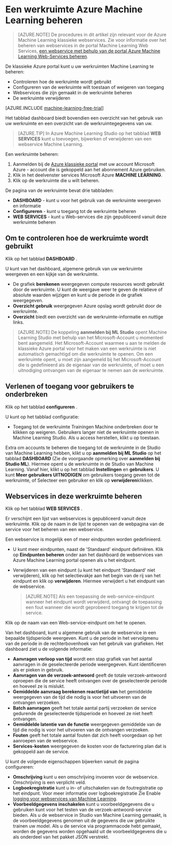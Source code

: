 <properties
    pageTitle="Een Machine Learning werkruimte beheren | Microsoft Azure"
    description="Toegang tot de werkruimten Azure Machine Learning, beheren en implementeren en beheren van webservices API ML"
    services="machine-learning"
    documentationCenter=""
    authors="garyericson"
    manager="jhubbard"
    editor="cgronlun"/>

<tags
    ms.service="machine-learning"
    ms.workload="data-services"
    ms.tgt_pltfrm="na"
    ms.devlang="na"
    ms.topic="article"
    ms.date="10/05/2016"
    ms.author="garye"/>


# <a name="manage-an-azure-machine-learning-workspace"></a>Een werkruimte Azure Machine Learning beheren

>[AZURE.NOTE] De procedures in dit artikel zijn relevant voor de Azure Machine Learning klassieke webservices. Zie voor informatie over het beheren van webservices in de portal Machine Learning Web Services, [een webservice met behulp van de portal Azure Machine Learning Web-Services beheren](machine-learning-manage-new-webservice.md).

De klassieke Azure portal kunt u uw werkruimten Machine Learning te beheren:

- Controleren hoe de werkruimte wordt gebruikt
- Configureren van de werkruimte wilt toestaan of weigeren van toegang
- Webservices die zijn gemaakt in de werkruimte beheren
- De werkruimte verwijderen

[AZURE.INCLUDE [machine-learning-free-trial](../../includes/machine-learning-free-trial.md)]

Het tabblad dashboard biedt bovendien een overzicht van het gebruik van uw werkruimte en een overzicht van de werkruimtegegevens van uw.  

> [AZURE.TIP] In Azure Machine Learning Studio op het tabblad **WEB SERVICES** kunt u toevoegen, bijwerken of verwijderen van een webservice Machine Learning.

Een werkruimte beheren:

1.  Aanmelden bij de [Azure klassieke portal](https://manage.windowsazure.com/) met uw account Microsoft Azure - account die is gekoppeld aan het abonnement Azure gebruiken.
2.  Klik in het deelvenster services Microsoft Azure **MACHINE LEARNING**.
3.  Klik op de werkruimte die u wilt beheren.

De pagina van de werkruimte bevat drie tabbladen:

- **DASHBOARD** - kunt u voor het gebruik van de werkruimte weergeven en informatie
- **Configureren** - kunt u toegang tot de werkruimte beheren
- **WEB SERVICES** - kunt u Web-services die zijn gepubliceerd vanuit deze werkruimte beheren

## <a name="to-monitor-how-the-workspace-is-being-used"></a>Om te controleren hoe de werkruimte wordt gebruikt

Klik op het tabblad **DASHBOARD** .

U kunt van het dashboard, algemene gebruik van uw werkruimte weergeven en een kijkje van de werkruimte.

- De grafiek **berekenen** weergegeven compute resources wordt gebruikt door de werkruimte. U kunt de weergave weer te geven de relatieve of absolute waarden wijzigen en kunt u de periode in de grafiek weergegeven.
- **Overzicht gebruik** weergegeven Azure opslag wordt gebruikt door de werkruimte.
- **Overzicht** biedt een overzicht van de werkruimte-informatie en nuttige links.

> [AZURE.NOTE] De koppeling **aanmelden bij ML Studio** opent Machine Learning Studio met behulp van het Microsoft-Account u momenteel bent aangemeld. Het Microsoft-Account waarmee u aan te melden de klassieke Azure portal voor het maken van een werkruimte is niet automatisch gemachtigd om die werkruimte te openen. Om een werkruimte opent, u moet zijn aangemeld bij het Microsoft-Account die is gedefinieerd als de eigenaar van de werkruimte, of moet u een uitnodiging ontvangen van de eigenaar te nemen aan de werkruimte.


## <a name="to-grant-or-suspend-access-for-users"></a>Verlenen of toegang voor gebruikers te onderbreken ##

Klik op het tabblad **configureren** .

U kunt op het tabblad configuratie:

- Toegang tot de werkruimte Trainingen Machine onderbreken door te klikken op weigeren. Gebruikers langer niet de werkruimte openen in Machine Learning Studio. Als u access herstellen, klikt u op toestaan.

Extra om accounts te beheren die toegang tot de werkruimte in de Studio van Machine Learning hebben, klikt u op **aanmelden bij ML Studio** op het tabblad **DASHBOARD** (Zie de voorgaande opmerking over **aanmelden bij Studio ML**). Hiermee opent u de werkruimte in de Studio van Machine Learning. Vanaf hier, klikt u op het tabblad **Instellingen** en **gebruikers**. U kunt **Meer gebruikers UITNODIGEN** om gebruikers toegang geven tot de werkruimte, of Selecteer een gebruiker en klik op **verwijderen**klikken.


## <a name="to-manage-web-services-in-this-workspace"></a>Webservices in deze werkruimte beheren

Klik op het tabblad **WEB SERVICES** .

Er verschijnt een lijst van webservices is gepubliceerd vanuit deze werkruimte.
Klik op de naam in de lijst te openen van de webpagina van de service voor het beheren van een webservice.

Een webservice is mogelijk een of meer eindpunten worden gedefinieerd.

- U kunt meer eindpunten, naast de 'Standaard' eindpunt definiëren. Klik op **Eindpunten beheren** onder aan het dashboard de webservices van Azure Machine Learning portal openen als u het eindpunt.

- Verwijderen van een eindpunt (u kunt het eindpunt 'Standaard' niet verwijderen), klik op het selectievakje aan het begin van de rij van het eindpunt en klik op **verwijderen**. Hiermee verwijdert u het eindpunt van de webservice.

    > [AZURE.NOTE] Als een toepassing de web-service-eindpunt wanneer het eindpunt wordt verwijderd, ontvangt de toepassing een fout wanneer die wordt geprobeerd toegang te krijgen tot de service.

Klik op de naam van een Web-service-eindpunt om het te openen. 

Van het dashboard, kunt u algemene gebruik van de webservice in een bepaalde tijdsperiode weergeven. Kunt u de periode in het vervolgmenu van de periode in de rechterbovenhoek van het gebruik van grafieken. Het dashboard ziet u de volgende informatie:

- **Aanvragen verloop van tijd** wordt een stap grafiek van het aantal aanvragen in de geselecteerde periode weergegeven. Kunt identificeren als er pieken in gebruik.
- **Aanvragen van de verzoek-antwoord** geeft de totale verzoek-antwoord oproepen die de service heeft ontvangen over de geselecteerde periode en hoeveel ze is mislukt.
- **Gemiddelde aanvraag berekenen reactietijd van** het gemiddelde weergegeven van de tijd die nodig is voor het uitvoeren van de ontvangen verzoeken.
- **Batch aanvragen** geeft het totale aantal partij verzoeken de service gedurende de geselecteerde tijdsperiode en hoeveel ze niet heeft ontvangen.
- **Gemiddelde latentie van de functie** weergegeven gemiddelde van de tijd die nodig is voor het uitvoeren van de ontvangen verzoeken.
- **Fouten** geeft het totale aantal fouten dat zich heeft voorgedaan op het aanroepen van de webservice.
- **Services-kosten** weergegeven de kosten voor de facturering plan dat is gekoppeld aan de service.

U kunt de volgende eigenschappen bijwerken vanuit de pagina configureren:

* **Omschrijving** kunt u een omschrijving invoeren voor de webservice. Omschrijving is een verplicht veld.
* **Logboekregistratie** kunt u in- of uitschakelen van de foutregistratie op het eindpunt. Voor meer informatie over logboekregistratie Zie Enable [logging voor webservices van Machine Learning](machine-learning-web-services-logging.md).
* **Voorbeeldgegevens inschakelen** kunt u voorbeeldgegevens die u gebruiken kunt voor het testen van de verzoek-antwoord-service bieden. Als u de webservice in Studio van Machine Learning gemaakt, is de voorbeeldgegevens genomen uit de gegevens die uw gebruikte trainen uw model. Als u de service via programmacode hebt gemaakt, worden de gegevens worden opgehaald uit de voorbeeldgegevens die u als onderdeel van het pakket JSON verstrekt.

[consume]: machine-learning-consume-web-services.md
[marketplace]: machine-learning-publish-web-service-to-azure-marketplace.md
